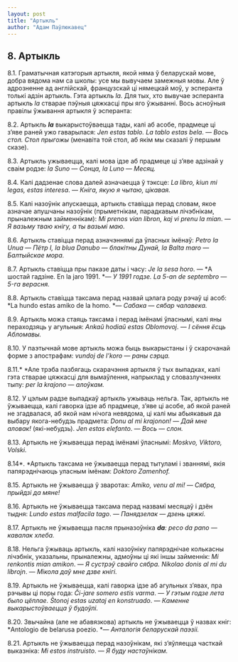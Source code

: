 ```yaml
---
layout: post
title: "Артыкль"
author: "Адам Паўлюкавец"
---
```



## 8. Артыкль

8.1. Граматычная катэгорыя артыкля, якой няма ў беларускай мове, добра
вядома нам са школы: усе мы вывучаем замежныя мовы. Але ў адрозненне
ад англійскай, французскай ці нямецкай моў, у эсперанта толькі адзін
артыкль. Гэта артыкль *la.* Для тых, хто вывучае эсперанта артыкль
*la* стварае пэўныя цяжкасці пры яго ўжыванні. Вось асноўныя правілы
ўжывання артыкля ў эсперанта:

8.2. Артыкль ***la*** выкарыстоўваецца тады, калі аб асобе, прадмеце ці
з’яве раней ужо гаварылася: *Jen estas tablo. La tablo estas bela*. —
*Вось стол. Стол прыгожы* (менавіта той стол, аб якім мы сказалі ў
першым сказе).

8.3. Артыкль ужываецца, калі мова ідзе аб прадмеце ці з’яве адзінай у
сваім родзе: *la Suno* — *Сонца, la Luno* — *Месяц.*

8.4. Калі дадзенае слова далей азначаецца ў тэксце: *La libro, kiun mi
legas, estas interesa*. — *Кніга, якую я чытаю, цікавая.*

8.5. Калі назоўнік апускаецца, артыкль ставіцца перад словам, якое
азначае апушчаны назоўнік (прыметнікам, парадкавым лічэбнікам,
прыналежным займеннікам): *Mi prenos vian libron, kaj vi prenu la
mian*. — *Я вазьму тваю кнігу, а ты вазьмі маю.*

8.6. Артыкль ставіцца перад азначэннямі да ўласных імёнаў: *Petro la
Unua* — *Пётр I, la blua Danubo* — *блакітны Дунай, la Balta maro* —
*Балтыйскае мора.*

8.7. Артыкль ставіцца пры паказе даты і часу: *Je la sesa horo*. — *А
шостай гадзіне. En la jaro 1991. *— *У 1991 годзе. La 5-an de
septembro* — *5-га верасня.*

8.8. Артыкль ставіцца таксама перад назвай цэлага роду рэчаў ці асоб:
*La hundo estas amiko de la homo. *— *Сабака* — *сябар чалавека.*

8.9. Артыкль можа стаяць таксама і перад імёнамі ўласнымі, калі яны
пераходзяць у агульныя: *Ankaŭ hodiaŭ estas Oblomovoj*. — *І сёння
ёсць Абломавы.*

8.10. У паэтычнай мове артыкль можа быць выкарыстаны і ў скарочанай
форме з апострафам: *vundoj de l’koro* — *раны сэрца.*

8.11.* *Але трэба пазбягаць скарачэння артыкля ў тых выпадках, калі гэта
стварае цяжкасці для вымаўлення, напрыклад у словазлучэннях тыпу: *per
la krajono* — *алоўкам.*

8.12. У цэлым радзе выпадкаў артыкль ужываць нельга. Так, артыкль не
ўжываецца, калі гаворка ідзе аб прадмеце, з’яве ці асобе, аб якой
раней не згадвалася, аб якой нам нічога невядома, ці калі мы
абыякавыя да выбару якога-небудзь прадмета: *Donu al mi
krajonon!* — *Дай мне аловак!* (які-небудзь). *Jen estas elefanto*. —
*Вось* — *слон.*

8.13. Артыкль не ўжываецца перад імёнамі ўласнымі: *Moskvo, Viktoro,
Volski.*

8.14*. *Артыкль таксама не ўжываецца перад тытуламі і званнямі, якія
папярэднічаюць уласным імёнам: *Doktoro Zamenhof.*

8.15. Артыкль не ўжываецца ў зваротах: *Amiko, venu al mi!* — *Сябра,
прыйдзі да мяне!*

8.16. Артыкль не ўжываецца таксама перад назвамі месяцаў і дзён тыдня:
*Lundo estas malfacila tago*. — *Панядзелак* — *дзень цяжкі.*

8.17. Артыкль не ўжываецца пасля прыназоўніка ***da**: peco da pano* —
*кавалак хлеба.*

8.18. Нельга ўжываць артыкль, калі назоўніку папярэднічае колькасны
лічэбнік, указальны, прыналежны, адмоўны ці які іншы займеннік: *Mi
renkontis mian amikon*. — *Я сустрэў свайго сябра. Nikolao donis al mi
du librojn*. — *Мікола даў мне дзве кнігі.*

8.19. Артыкль не ўжываецца, калі гаворка ідзе аб агульных з’явах, пра
рэчывы ці поры года: *Ĉi-jare somero estis varma*. — *У гэтым годзе
лета было цёплае. Ŝtonoj estas uzataj en konstruado*. — *Каменне
выкарыстоўваецца ў будоўлі.*

8.20. Звычайна (але не абавязкова) артыкль не ўжываецца ў назвах кніг:
*Antologio de belarusa poezio. *— *Анталогія беларускай паэзіі.*

8.21. Артыкль не ўжываецца перад назоўнікам, які з’яўляецца часткай
выказніка: *Mi estos instruisto*. — *Я буду настаўнікам.*
